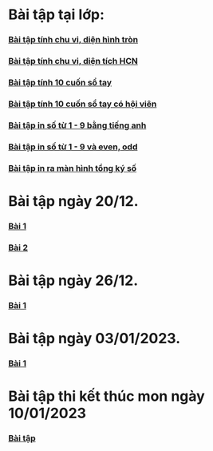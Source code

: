 # Bài tập tại lớp:
### [Bài tập tính chu vi, diện hình tròn](https://jdoodle.com/a/5Hsu)
### [Bài tập tính chu vi, diện tích HCN](https://jdoodle.com/a/5Hsw)
### [Bài tập tính 10 cuốn sổ tay](https://jdoodle.com/a/5HsA)
### [Bài tập tính 10 cuốn sổ tay có hội viên](https://jdoodle.com/a/5HsD)
### [Bài tập in số từ 1 - 9 bằng tiếng anh](https://jdoodle.com/a/5F28)
### [Bài tập in số từ 1 - 9 và even, odd](https://jdoodle.com/a/5F2i)
### [Bài tập in ra màn hình tổng ký số](https://jdoodle.com/a/5FUe)


# Bài tập ngày 20/12.
### [Bài 1](https://jdoodle.com/a/5F28)
### [Bài 2](https://jdoodle.com/a/5F2i)


# Bài tập ngày 26/12.
### [Bài 1](https://jdoodle.com/a/5FUe)


# Bài tập ngày 03/01/2023.
### [Bài 1](https://jdoodle.com/a/5GGS)

# Bài tập thi kết thúc mon ngày 10/01/2023

### [Bài tập](https://jdoodle.com/a/5I45)
